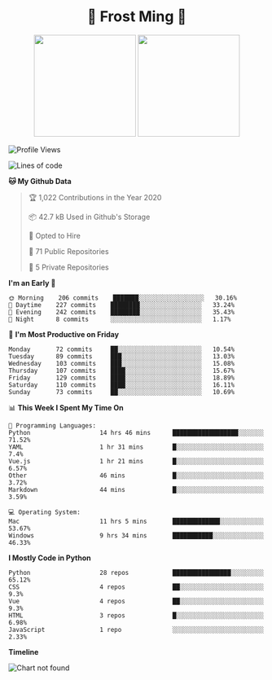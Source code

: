 <h1 align="center">🦄 Frost Ming 🐍</h1>

<p align="center">
  <img height="200" src="https://github-readme-stats.vercel.app/api?username=frostming&show_icons=true&theme=dracula&include_all_commits=true" />
  <img height="200" src="https://github-readme-stats.vercel.app/api/top-langs/?username=frostming&theme=dracula&show_icons=true" />
</p>

<!--START_SECTION:waka-->
![Profile Views](http://img.shields.io/badge/Profile%20Views-11-blue)

![Lines of code](https://img.shields.io/badge/From%20Hello%20World%20I%27ve%20Written-13.6%20million%20lines%20of%20code-blue)

**🐱 My Github Data** 

> 🏆 1,022 Contributions in the Year 2020
 > 
> 📦 42.7 kB Used in Github's Storage 
 > 
> 💼 Opted to Hire
 > 
> 📜 71 Public Repositories
 > 
> 🔑 5 Private Repositories 

**I'm an Early 🐤** 

```text
🌞 Morning    206 commits    ███████░░░░░░░░░░░░░░░░░░   30.16% 
🌆 Daytime    227 commits    ████████░░░░░░░░░░░░░░░░░   33.24% 
🌃 Evening    242 commits    ████████░░░░░░░░░░░░░░░░░   35.43% 
🌙 Night      8 commits      ░░░░░░░░░░░░░░░░░░░░░░░░░   1.17%

```
📅 **I'm Most Productive on Friday** 

```text
Monday       72 commits     ██░░░░░░░░░░░░░░░░░░░░░░░   10.54% 
Tuesday      89 commits     ███░░░░░░░░░░░░░░░░░░░░░░   13.03% 
Wednesday    103 commits    ███░░░░░░░░░░░░░░░░░░░░░░   15.08% 
Thursday     107 commits    ████░░░░░░░░░░░░░░░░░░░░░   15.67% 
Friday       129 commits    ████░░░░░░░░░░░░░░░░░░░░░   18.89% 
Saturday     110 commits    ████░░░░░░░░░░░░░░░░░░░░░   16.11% 
Sunday       73 commits     ██░░░░░░░░░░░░░░░░░░░░░░░   10.69%

```


📊 **This Week I Spent My Time On** 

```text
💬 Programming Languages: 
Python                   14 hrs 46 mins      ██████████████████░░░░░░░   71.52% 
YAML                     1 hr 31 mins        █░░░░░░░░░░░░░░░░░░░░░░░░   7.4% 
Vue.js                   1 hr 21 mins        █░░░░░░░░░░░░░░░░░░░░░░░░   6.57% 
Other                    46 mins             █░░░░░░░░░░░░░░░░░░░░░░░░   3.72% 
Markdown                 44 mins             █░░░░░░░░░░░░░░░░░░░░░░░░   3.59%

💻 Operating System: 
Mac                      11 hrs 5 mins       █████████████░░░░░░░░░░░░   53.67% 
Windows                  9 hrs 34 mins       ███████████░░░░░░░░░░░░░░   46.33%

```

**I Mostly Code in Python** 

```text
Python                   28 repos            ████████████████░░░░░░░░░   65.12% 
CSS                      4 repos             ██░░░░░░░░░░░░░░░░░░░░░░░   9.3% 
Vue                      4 repos             ██░░░░░░░░░░░░░░░░░░░░░░░   9.3% 
HTML                     3 repos             █░░░░░░░░░░░░░░░░░░░░░░░░   6.98% 
JavaScript               1 repo              ░░░░░░░░░░░░░░░░░░░░░░░░░   2.33%

```


**Timeline**

![Chart not found](https://github.com/frostming/frostming/blob/master/charts/bar_graph.png) 


<!--END_SECTION:waka-->
